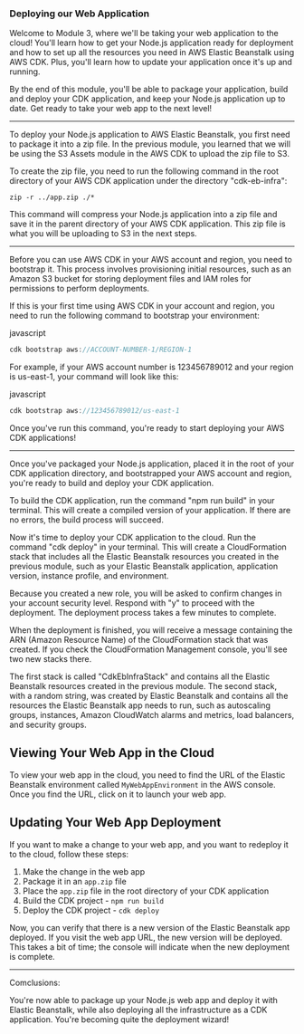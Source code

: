 ### Deploying our Web Application

Welcome to Module 3, where we'll be taking your web application to the cloud! You'll learn how to get your Node.js application ready for deployment and how to set up all the resources you need in AWS Elastic Beanstalk using AWS CDK. Plus, you'll learn how to update your application once it's up and running.

By the end of this module, you'll be able to package your application, build and deploy your CDK application, and keep your Node.js application up to date. Get ready to take your web app to the next level!

-------------

To deploy your Node.js application to AWS Elastic Beanstalk, you first need to package it into a zip file. In the previous module, you learned that we will be using the S3 Assets module in the AWS CDK to upload the zip file to S3.

To create the zip file, you need to run the following command in the root directory of your AWS CDK application under the directory "cdk-eb-infra":

```zip -r ../app.zip ./*```


This command will compress your Node.js application into a zip file and save it in the parent directory of your AWS CDK application. This zip file is what you will be uploading to S3 in the next steps.


---

Before you can use AWS CDK in your AWS account and region, you need to bootstrap it. This process involves provisioning initial resources, such as an Amazon S3 bucket for storing deployment files and IAM roles for permissions to perform deployments.

If this is your first time using AWS CDK in your account and region, you need to run the following command to bootstrap your environment:

javascript

```javascript
cdk bootstrap aws://ACCOUNT-NUMBER-1/REGION-1
```

For example, if your AWS account number is 123456789012 and your region is us-east-1, your command will look like this:

javascript

```javascript
cdk bootstrap aws://123456789012/us-east-1
```

Once you've run this command, you're ready to start deploying your AWS CDK applications!

---

Once you've packaged your Node.js application, placed it in the root of your CDK application directory, and bootstrapped your AWS account and region, you're ready to build and deploy your CDK application.

To build the CDK application, run the command "npm run build" in your terminal. This will create a compiled version of your application. If there are no errors, the build process will succeed.

Now it's time to deploy your CDK application to the cloud. Run the command "cdk deploy" in your terminal. This will create a CloudFormation stack that includes all the Elastic Beanstalk resources you created in the previous module, such as your Elastic Beanstalk application, application version, instance profile, and environment.

Because you created a new role, you will be asked to confirm changes in your account security level. Respond with "y" to proceed with the deployment. The deployment process takes a few minutes to complete.

When the deployment is finished, you will receive a message containing the ARN (Amazon Resource Name) of the CloudFormation stack that was created. If you check the CloudFormation Management console, you'll see two new stacks there.

The first stack is called "CdkEbInfraStack" and contains all the Elastic Beanstalk resources created in the previous module. The second stack, with a random string, was created by Elastic Beanstalk and contains all the resources the Elastic Beanstalk app needs to run, such as autoscaling groups, instances, Amazon CloudWatch alarms and metrics, load balancers, and security groups.


Viewing Your Web App in the Cloud
---------------------------------

To view your web app in the cloud, you need to find the URL of the Elastic Beanstalk environment called `MyWebAppEnvironment` in the AWS console. Once you find the URL, click on it to launch your web app.

Updating Your Web App Deployment
--------------------------------

If you want to make a change to your web app, and you want to redeploy it to the cloud, follow these steps:

1.  Make the change in the web app
2.  Package it in an `app.zip` file
3.  Place the `app.zip` file in the root directory of your CDK application
4.  Build the CDK project - `npm run build`
5.  Deploy the CDK project - `cdk deploy`

Now, you can verify that there is a new version of the Elastic Beanstalk app deployed. If you visit the web app URL, the new version will be deployed. This takes a bit of time; the console will indicate when the new deployment is complete.

---

Comclusions:

You're now able to package up your Node.js web app and deploy it with Elastic Beanstalk, while also deploying all the infrastructure as a CDK application. You're becoming quite the deployment wizard!
